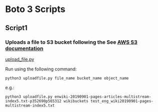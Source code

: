 
# Boto 3 Scripts

## Script1
### Uploads a file to S3 bucket following the See [AWS S3 documentation](https://boto3.amazonaws.com/v1/documentation/api/latest/guide/s3-uploading-files.html)

[upload_file.py](https://github.com/mv1742/Wiki_Bias/blob/master/AWS/upload_file.py)

Run using the following command: 
```
python3 uploadfile.py file_name bucket_name object_name
```

e.g.:
```
python3 uploadfile.py enwiki-20190901-pages-articles-multistream-index5.txt-p352690p565312 wikibuckets test_eng_wiki20190901-pages-multistream-index5.txt
```
